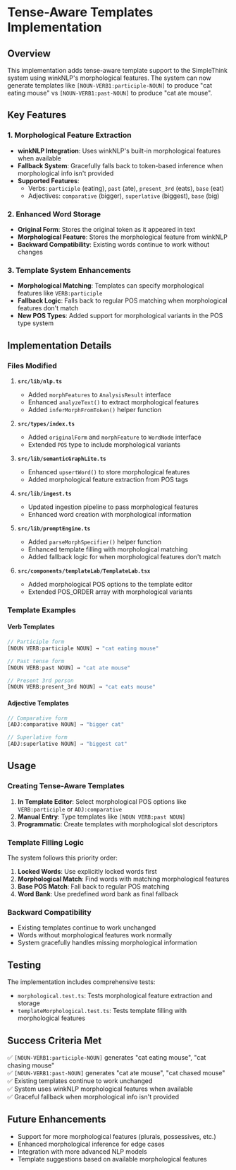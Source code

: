 # Tense-Aware Templates Implementation

## Overview

This implementation adds tense-aware template support to the SimpleThink system using winkNLP's morphological features. The system can now generate templates like `[NOUN-VERB1:participle-NOUN]` to produce "cat eating mouse" vs `[NOUN-VERB1:past-NOUN]` to produce "cat ate mouse".

## Key Features

### 1. Morphological Feature Extraction
- **winkNLP Integration**: Uses winkNLP's built-in morphological features when available
- **Fallback System**: Gracefully falls back to token-based inference when morphological info isn't provided
- **Supported Features**:
  - Verbs: `participle` (eating), `past` (ate), `present_3rd` (eats), `base` (eat)
  - Adjectives: `comparative` (bigger), `superlative` (biggest), `base` (big)

### 2. Enhanced Word Storage
- **Original Form**: Stores the original token as it appeared in text
- **Morphological Feature**: Stores the morphological feature from winkNLP
- **Backward Compatibility**: Existing words continue to work without changes

### 3. Template System Enhancements
- **Morphological Matching**: Templates can specify morphological features like `VERB:participle`
- **Fallback Logic**: Falls back to regular POS matching when morphological features don't match
- **New POS Types**: Added support for morphological variants in the POS type system

## Implementation Details

### Files Modified

1. **`src/lib/nlp.ts`**
   - Added `morphFeatures` to `AnalysisResult` interface
   - Enhanced `analyzeText()` to extract morphological features
   - Added `inferMorphFromToken()` helper function

2. **`src/types/index.ts`**
   - Added `originalForm` and `morphFeature` to `WordNode` interface
   - Extended `POS` type to include morphological variants

3. **`src/lib/semanticGraphLite.ts`**
   - Enhanced `upsertWord()` to store morphological features
   - Added morphological feature extraction from POS tags

4. **`src/lib/ingest.ts`**
   - Updated ingestion pipeline to pass morphological features
   - Enhanced word creation with morphological information

5. **`src/lib/promptEngine.ts`**
   - Added `parseMorphSpecifier()` helper function
   - Enhanced template filling with morphological matching
   - Added fallback logic for when morphological features don't match

6. **`src/components/templateLab/TemplateLab.tsx`**
   - Added morphological POS options to the template editor
   - Extended POS_ORDER array with morphological variants

### Template Examples

#### Verb Templates
```typescript
// Participle form
[NOUN VERB:participle NOUN] → "cat eating mouse"

// Past tense form  
[NOUN VERB:past NOUN] → "cat ate mouse"

// Present 3rd person
[NOUN VERB:present_3rd NOUN] → "cat eats mouse"
```

#### Adjective Templates
```typescript
// Comparative form
[ADJ:comparative NOUN] → "bigger cat"

// Superlative form
[ADJ:superlative NOUN] → "biggest cat"
```

## Usage

### Creating Tense-Aware Templates

1. **In Template Editor**: Select morphological POS options like `VERB:participle` or `ADJ:comparative`
2. **Manual Entry**: Type templates like `[NOUN VERB:past NOUN]`
3. **Programmatic**: Create templates with morphological slot descriptors

### Template Filling Logic

The system follows this priority order:
1. **Locked Words**: Use explicitly locked words first
2. **Morphological Match**: Find words with matching morphological features
3. **Base POS Match**: Fall back to regular POS matching
4. **Word Bank**: Use predefined word bank as final fallback

### Backward Compatibility

- Existing templates continue to work unchanged
- Words without morphological features work normally
- System gracefully handles missing morphological information

## Testing

The implementation includes comprehensive tests:
- `morphological.test.ts`: Tests morphological feature extraction and storage
- `templateMorphological.test.ts`: Tests template filling with morphological features

## Success Criteria Met

✅ `[NOUN-VERB1:participle-NOUN]` generates "cat eating mouse", "cat chasing mouse"  
✅ `[NOUN-VERB1:past-NOUN]` generates "cat ate mouse", "cat chased mouse"  
✅ Existing templates continue to work unchanged  
✅ System uses winkNLP morphological features when available  
✅ Graceful fallback when morphological info isn't provided  

## Future Enhancements

- Support for more morphological features (plurals, possessives, etc.)
- Enhanced morphological inference for edge cases
- Integration with more advanced NLP models
- Template suggestions based on available morphological features
